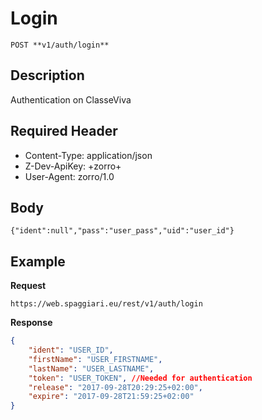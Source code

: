 # Login

    POST **v1/auth/login**

## Description
Authentication on ClasseViva

## Required Header
* Content-Type: application/json
* Z-Dev-ApiKey: +zorro+
* User-Agent: zorro/1.0

## Body

    {"ident":null","pass":"user_pass","uid":"user_id"}

## Example
**Request**

    https://web.spaggiari.eu/rest/v1/auth/login

**Response**
``` json
{
	"ident": "USER_ID",
	"firstName": "USER_FIRSTNAME",
	"lastName": "USER_LASTNAME",
	"token": "USER_TOKEN", //Needed for authentication
	"release": "2017-09-28T20:29:25+02:00",
	"expire": "2017-09-28T21:59:25+02:00"
}
```
